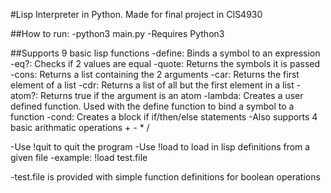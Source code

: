 #Lisp Interpreter in Python. Made for final project in CIS4930

##How to run:
-python3 main.py
-Requires Python3

##Supports 9 basic lisp functions
-define: Binds a symbol to an expression
-eq?: Checks if 2 values are equal
-quote: Returns the symbols it is passed
-cons: Returns a list containing the 2 arguments
-car: Returns the first element of a list
-cdr: Returns a list of all but the first element in a list
-atom?: Returns true if the argument is an atom
-lambda: Creates a user defined function. Used with the define function to bind a symbol to a function
-cond: Creates a block if if/then/else statements
-Also supports 4 basic arithmatic operations + - * /

-Use !quit to quit the program
-Use !load to load in lisp definitions from a given file
-example: !load test.file

-test.file is provided with simple function definitions for boolean operations
